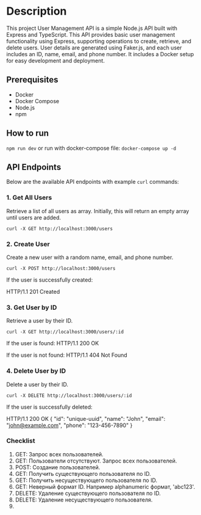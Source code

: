 # Description

This project User Management API is a simple Node.js API built with Express and TypeScript.
This API provides basic user management functionality using Express, supporting operations to create, retrieve, and delete users. User details are generated using Faker.js, and each user includes an ID, name, email, and phone number.
It includes a Docker setup for easy development and deployment.

## Prerequisites
- Docker
- Docker Compose
- Node.js
- npm

## How to run
```npm run dev```
or run with docker-compose file: 
```docker-compose up -d```

## API Endpoints

Below are the available API endpoints with example `curl` commands:

### 1. Get All Users
Retrieve a list of all users as array. Initially, this will return an empty array until users are added.

```curl -X GET http://localhost:3000/users```

### 2. Create User
Create a new user with a random name, email, and phone number.

```curl -X POST http://localhost:3000/users```

If the user is successfully created:

HTTP/1.1 201 Created

### 3. Get User by ID
Retrieve a user by their ID.

```curl -X GET http://localhost:3000/users/:id```

If the user is found:
HTTP/1.1 200 OK

If the user is not found:
HTTP/1.1 404 Not Found

### 4. Delete User by ID
Delete a user by their ID.

```curl -X DELETE http://localhost:3000/users/:id```

If the user is successfully deleted:

HTTP/1.1 200 OK
{
"id": "unique-uuid",
"name": "John",
"email": "john@example.com",
"phone": "123-456-7890"
}

### Checklist
1. GET: Запрос всех пользователей.
2. GET: Пользователи отсутствуют. Запрос всех пользователей.
3. POST: Создание пользователей.
4. GET: Получить существующего пользователя по ID.
5. GET: Получить несуществующего пользователя по ID.
6. GET: Неверный формат ID. Например alphanumeric формат, 'abc123'.
7. DELETE: Удаление существующего пользователя по ID.
8. DELETE: Удаление несуществующего пользователя.
9. 